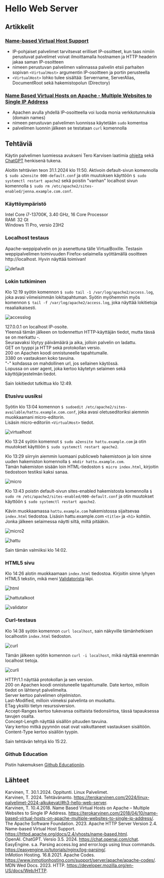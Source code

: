 # Hello Web Server

## Artikkelit

### [Name-based Virtual Host Support](https://httpd.apache.org/docs/2.4/vhosts/name-based.html)
-  IP-pohjaiset palvelimet tarvitsevat erilliset IP-osoitteet, kun taas nimiin perustuvat palvelimet voivat ilmoittamalla hostnamen ja HTTP headerin jakaa saman IP-osoitteen
-  nimeen perustuvan palvelimen valinnassa palvelin etsii parhaiten sopivan `<VirtualHost>` argumentin IP-osoitteen ja portin perusteella
-  `<VirtualHost>` lohko tulee sisältää: Servername, ServerAlias, DocumentRoot sekä hakemistopolun (Directory)

### [Name Based Virtual Hosts on Apache - Multiple Websites to Single IP Address](https://terokarvinen.com/2018/04/10/name-based-virtual-hosts-on-apache-multiple-websites-to-single-ip-address/)
- Apachen avulla yhdellä IP-osoitteella voi luoda monia verkkotunnuksia (domain names)
- nimeen perustuvan palvelimen luonnissa käytetään `sudo` komentoa
- palvelimen luonnin jälkeen se testataan `curl` komennolla

## Tehtäviä

Käytin palvelimen luomiessa avukseni Tero Karvisen laatimia [ohjeita](https://terokarvinen.com/2018/04/10/name-based-virtual-hosts-on-apache-multiple-websites-to-single-ip-address/) sekä [ChatGPT](https://chat.openai.com/) henkisenä tukena.  

Aloitin tehtävien teon 31.1.2024 klo 11:50. Aktivoin default-sivun komennolla `$ sudo a2ensite 000-default.conf` ja otin muutoksen käyttöön `$ sudo systemctl restart apache2` sekä poistin "vanhan" localhost sivun komennolla `$ sudo rm /etc/apache2/sites-enabled/jenna.example.com.conf`.  

### Käyttöympäristö

Intel Core i7-13700K, 3.40 GHz, 16 Core Processor  
RAM: 32 Gt  
Windows 11 Pro, versio 23H2  

### Localhost testaus

Apache-weppipalvelin on jo asenettuna tälle VirtualBoxille. Testasin weppipalvelimen toimivuuden Firefox-selaimella syöttämällä osoitteen http://localhost. Hyvin näyttää toimivan!

![default](images/default.png)

### Lokin tutkiminen
Klo 12:19 syötin komennon `$ sudo tail -1 /var/log/apache2/access.log`, joka avasi viimeisimmän lokitapahtuman. Syötin myöhemmin myös komennon `$ tail -f /var/log/apache2/access.log`, joka näyttää lokitietoja reaaliaikaisesti.

![accesslog](images/accesslog.png)

127.0.0.1 on localhost IP-osoite.  
Yleensä tämän jälkeen on todennettun HTTP-käyttäjän tiedot, mutta tässä se on merkattu -.  
Seuraavaksi löytyy päivämäärä ja aika, jolloin palvelin on ladattu.  
GET on tyyppi ja HTTP sekä protokollan versio.    
200 on Apachen koodi onnistuneelle tapahtumalle.  
3380 on vastauksen koko tavuina.  
"-" kohdassa on mahdollinen url, jos sellainen käytössä.  
Lopussa on user agent, joka kertoo käytetyn selaimen sekä käyttöjärjestelmän tiedot.  

Sain lokitiedot tutkittua klo 12:49.  

### Etusivu uusiksi

Syötin klo 13:04 komennon `$ sudoedit /etc/apache2/sites-available/hattu.example.com.conf`, joka avasi oletuseditoriksi aiemmin muokkaamani micro-editorin.  
Lisäsin micro-editoriin `<VirtualHost>` tiedot.

![virtualhost](images/virtualhost.png)

Klo 13:24 syötin komennot `$ sudo a2ensite hattu.example.com` ja otin muutokset käyttöön `$ sudo systemctl restart apache2`.  

Klo 13:29 siirryin aiemmin luomaani publicweb hakemistoon ja loin sinne uuden hakemiston komennolla `$ mkdir hattu.example.com`.   
Tämän hakemiston sisään loin HTML-tiedoston `$ micro index.html`, kirjoitin tiedostoon testiksi kaksi sanaa. 

![micro](images/micro.png)

Klo 13:43 poistin default-sivun sites-enabled hakemistosta komennolla `$ sudo rm /etc/apache2/sites-enabled/000-default.conf` ja otin muutokset käyttöön `$ sudo systemctl restart apache2`.  

Kävin muokkaamassa `hattu.example.com` hakemistossa sijaitsevaa `index.html` tiedostoa.  Lisäsin hattu.example.com `<title>` ja `<h1>` kohtiin.  Jonka jälkeen selaimessa näytti siltä, miltä pitääkin.  

![micro2](images/micro2.png)  

![hattu](images/hattu.png)

Sain tämän valmiiksi klo 14:02.

### HTML5 sivu
Klo 14:26 alotin muokkaamaan `index.html` tiedostoa.  Kirjoitin sinne lyhyen HTML5 tekstin, mikä meni [Validatorista](https://validator.w3.org/#validate_by_input) läpi.  

![html](images/html.png)

![hattutalkoot](images/hattutalkoot.png)

![validator](images/validator.png)

### Curl-testaus

Klo 14:38 syötin komennon `curl localhost`, sain näkyville tämänhetkisen localhostin `index.html` tiedoston.  

![curl](images/curl.png)

Tämän jälkeen syötin komennon `curl -i localhost`, mikä näyttää enemmän localhost tietoja.  

![curli](images/curli.png)

HTTP/1.1 näyttää protokollan ja sen version.  
200 on Apachen koodi onnistuneelle tapahtumalle. 
Date kertoo, milloin tiedot on lähtenyt palvelimelta.  
Server kertoo palvelimen ohjelmiston.  
Last-Modified, milloin viimeksi palvelinta on muokattu.  
ETag yksilöi tietyn resurssiversion.  
Accept-Ranges kertoo tukevansa osittaista tiedonsiirtoa, tässä tapauksessa tavujen osalta.  
Concept-Length näyttää sisällön pituuden tavuina.  
Vary kertoo mitkä pyynnön osat ovat vaikuttaneet vastauksen sisältöön.  
Content-Type kertoo sisällön tyypin.  

Sain tehtävän tehtyä klo 15:22.  

### Github Education

Pistin hakemuksen [Github Educationiin](https://education.github.com/).


## Lähteet

Karvinen, T. 30.1.2024. Oppitunti. Linux Palvelimet.  
Karvinen, T. 2024. Tehtävänanto. https://terokarvinen.com/2024/linux-palvelimet-2024-alkukevat/#h3-hello-web-server.  
Karvinen, T. 10.4.2018. Name Based Virtual Hosts on Apache – Multiple Websites to Single IP Address. https://terokarvinen.com/2018/04/10/name-based-virtual-hosts-on-apache-multiple-websites-to-single-ip-address/.  
The Apache Software Foundation. 2023. Apache HTTP Server Version 2.4. Name-based Virtual Host Support. https://httpd.apache.org/docs/2.4/vhosts/name-based.html.  
OpenAI. ChatGPT. Versio 3.5. 2024. https://chat.openai.com/chat.  
EasyEngine. s.a. Parsing access.log and error.logs using linux commands. https://easyengine.io/tutorials/nginx/log-parsing/.  
InMotion Hosting. 16.8.2021. Apache Codes. https://www.inmotionhosting.com/support/server/apache/apache-codes/.  
MDN Wed Docs. 2023. HTTP. https://developer.mozilla.org/en-US/docs/Web/HTTP. 
